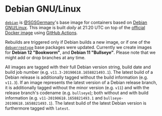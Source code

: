 Debian GNU/Linux
================

[`debian`](https://ghcr.io/sgsgermany/debian) is [@SGSGermany](https://github.com/SGSGermany)'s base image for containers based on [Debian GNU/Linux](https://www.debian.org/). This image is built *daily* at 21:20 UTC on top of the [official Docker image](https://hub.docker.com/_/debian) using [GitHub Actions](https://github.com/SGSGermany/debian/actions/workflows/container-publish.yml).

Rebuilds are triggered only if Debian builds a new image, or if one of the [`debuerreotype`](https://github.com/debuerreotype/debuerreotype) base packages were updated. Currently we create images for **Debian 12 "Bookworm"**, and **Debian 11 "Bullseye"**. Please note that we might add or drop branches at any time.

All images are tagged with their full Debian version string, build date and build job number (e.g. `v11.3-20190618.1658821493.1`). The latest build of a Debian release is additionally tagged without the build information (e.g. `v11.3`). If an image represents the latest version of a Debian release branch, it is additionally tagged without the minor version (e.g. `v11`) and with the release branch's codename (e.g. `bullseye`); both without and with build information (e.g. `v11-20190618.1658821493.1` and  `bullseye-20190618.1658821493.1`). The latest build of the latest Debian version is furthermore tagged with `latest`.
